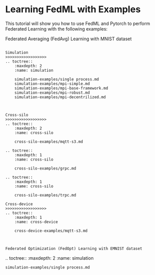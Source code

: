 # Learning FedML with Examples

This tutorial will show you how to use FedML and Pytorch to perform Federated Learning with the following examples:



Federated Averaging (FedAvg) Learning with MNIST dataset
~~~~~~~~~~~~~~~~~~~~~~~~~~~~~~~~~~~~~~~~~~~~~~~~~~~~~~~~~~~~~~~~~~~~~~~~~~~~~~~~~~~~~~~~~~

Simulation
>>>>>>>>>>>>>>>>>>
.. toctree::
    :maxdepth: 2
    :name: simulation

    simulation-examples/single process.md
    simulation-examples/mpi-simple.md
    simulation-examples/mpi-base-framework.md
    simulation-examples/mpi-robust.md
    simulation-examples/mpi-decentrilized.md



Cross-silo
>>>>>>>>>>>>>>>>>>
.. toctree::
    :maxdepth: 2
    :name: cross-silo

    cross-silo-examples/mqtt-s3.md

.. toctree::
    :maxdepth: 1
    :name: cross-silo

    cross-silo-examples/grpc.md

.. toctree::
    :maxdepth: 1
    :name: cross-silo

    cross-silo-examples/trpc.md

Cross-device
>>>>>>>>>>>>>>>>>>
.. toctree::
    :maxdepth: 1
    :name: cross-device

    cross-device-examples/mqtt-s3.md



Federated Optimization (FedOpt) Learning with EMNIST dataset
~~~~~~~~~~~~~~~~~~~~~~~~~~~~~~~~~~~~~~~~~~~~~~~~~~~~~~~~~~~~~~~~~~~~~~~~~~~~~~~~~~~~~~~~~~~~~~

.. toctree::
    :maxdepth: 2
    :name: simulation

    simulation-examples/single process.md